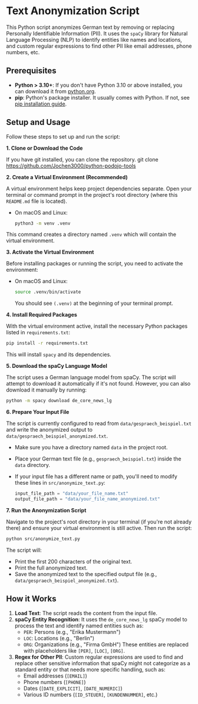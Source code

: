 # Text Anonymization Script

This Python script anonymizes German text by removing or replacing Personally Identifiable Information (PII). It uses the `spaCy` library for Natural Language Processing (NLP) to identify entities like names and locations, and custom regular expressions to find other PII like email addresses, phone numbers, etc.

## Prerequisites

- **Python > 3.10+**: If you don't have Python 3.10 or above installed, you can download it from [python.org](https://www.python.org/downloads/).
- **pip**: Python's package installer. It usually comes with Python. If not, see [pip installation guide](https://pip.pypa.io/en/stable/installation/).

## Setup and Usage

Follow these steps to set up and run the script:

**1. Clone or Download the Code**

If you have git installed, you can clone the repository.
git clone https://github.com/Jochen3000/python-podojo-tools

**2. Create a Virtual Environment (Recommended)**

A virtual environment helps keep project dependencies separate. Open your terminal or command prompt in the project's root directory (where this `README.md` file is located).

- On macOS and Linux:

  ```bash
  python3 -m venv .venv
  ```

This command creates a directory named `.venv` which will contain the virtual environment.

**3. Activate the Virtual Environment**

Before installing packages or running the script, you need to activate the environment:

- On macOS and Linux:

  ```bash
  source .venv/bin/activate
  ```

  You should see `(.venv)` at the beginning of your terminal prompt.

**4. Install Required Packages**

With the virtual environment active, install the necessary Python packages listed in `requirements.txt`:

```bash
pip install -r requirements.txt
```

This will install `spacy` and its dependencies.

**5. Download the spaCy Language Model**

The script uses a German language model from spaCy. The script will attempt to download it automatically if it's not found. However, you can also download it manually by running:

```bash
python -m spacy download de_core_news_lg
```

**6. Prepare Your Input File**

The script is currently configured to read from `data/gespraech_beispiel.txt` and write the anonymized output to `data/gespraech_beispiel_anonymized.txt`.

- Make sure you have a directory named `data` in the project root.
- Place your German text file (e.g., `gespraech_beispiel.txt`) inside the `data` directory.
- If your input file has a different name or path, you'll need to modify these lines in `src/anonymize_text.py`:

  ```python
  input_file_path = "data/your_file_name.txt"
  output_file_path = "data/your_file_name_anonymized.txt"
  ```

**7. Run the Anonymization Script**

Navigate to the project's root directory in your terminal (if you're not already there) and ensure your virtual environment is still active. Then run the script:

```bash
python src/anonymize_text.py
```

The script will:

- Print the first 200 characters of the original text.
- Print the full anonymized text.
- Save the anonymized text to the specified output file (e.g., `data/gespraech_beispiel_anonymized.txt`).

## How it Works

1.  **Load Text**: The script reads the content from the input file.
2.  **spaCy Entity Recognition**: It uses the `de_core_news_lg` spaCy model to process the text and identify named entities such as:
    - `PER`: Persons (e.g., "Erika Mustermann")
    - `LOC`: Locations (e.g., "Berlin")
    - `ORG`: Organizations (e.g., "Firma GmbH")
      These entities are replaced with placeholders like `[PER]`, `[LOC]`, `[ORG]`.
3.  **Regex for Other PII**: Custom regular expressions are used to find and replace other sensitive information that spaCy might not categorize as a standard entity or that needs more specific handling, such as:
    - Email addresses (`[EMAIL]`)
    - Phone numbers (`[PHONE]`)
    - Dates (`[DATE_EXPLICIT]`, `[DATE_NUMERIC]`)
    - Various ID numbers (`[ID_STEUER]`, `[KUNDENNUMMER]`, etc.)

